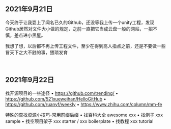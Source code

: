 ## 2021年9月21日

​		今天终于让我耍上了闻名已久的Github，还没等我上传一个unity工程，发现Github居然对文件大小做的规定，之前一直把它当成云盘一般的网站，一招不慎，差点进小黑屋。

​		我想了想，以后都不再上传工程文件，至少在得到高人指点之前，还是不要做一些冒天下之大不韪的事，猥琐发育

​		

## 2021年9月22日

找开源项目的一些途径
• https://github.com/trending/
• https://github.com/521xueweihan/HelloGitHub
• https://github.com/ruanyf/weekly
• https://www.zhihu.com/column/mm-fe

特殊的查找资源小技巧-常用前缀后缀 
• 找百科大全 awesome xxx
• 找例子 xxx sample
• 找空项目架子 xxx starter / xxx boilerplate 
• 找教程  xxx tutorial
